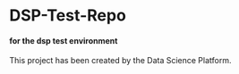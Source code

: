 # DSP-Test-Repo
#### for the dsp test environment

This project has been created by the Data Science Platform.
